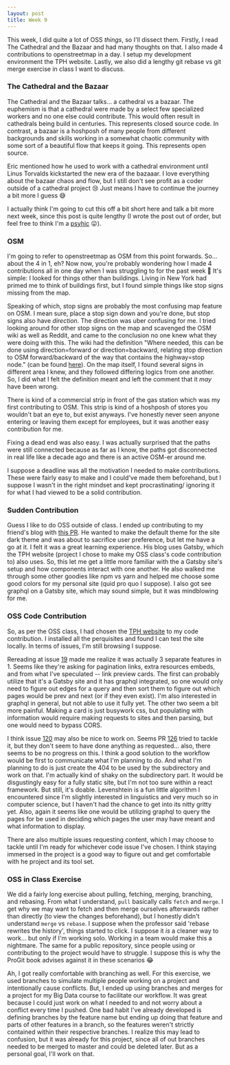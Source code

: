 ```yaml
---
layout: post
title: Week 9
---
```


This week, I did quite a lot of OSS *things*, so I'll dissect them. Firstly, I read The Cathedral and the Bazaar and had many thoughts on that. I also made 4 contributions to openstreetmap in a day. I setup my development environment the TPH website. Lastly, we also did a lengthy git rebase vs git merge exercise in class I want to discuss.

### The Cathedral and the Bazaar
The Cathedral and the Bazaar talks... a cathedral vs a bazaar. The euphemism is that a cathedral were made by a select few specialized workers and no one else could contribute. This would often result in cathedrals being build in centuries. This represents closed source code. In contrast, a bazaar is a hoshposh of many people from different backgrounds and skills working in a somewhat chaotic community with some sort of a beautiful flow that keeps it going. This represents open source.

Eric mentioned how he used to work with a cathedral environment until Linus Torvalds kickstarted the new era of the bazaaar. I love everything about the bazaar chaos and flow, but I still don't see profit as a coder outside of a cathedral project :cry: Just means I have to continue the journey a bit more I guess :sweat_smile:

I actually think I'm going to cut this off a bit short here and talk a bit more next week, since this post is quite lengthy (I wrote the post out of order, but feel free to think I'm a [](#spoiler "spoiler ->") [psyhic](https://www.youtube.com/watch?v=SBe9uvPKnKU) :stuck_out_tongue:).

### OSM
I'm going to refer to openstreetmap as OSM from this point forwards. So... about the 4 in 1, eh? Now now, you're probably wondering how I made 4 contributions all in one day when I was struggling to for the past week :eyes: It's simple: I looked for things other than buildings. Living in New York had primed me to think of buildings first, but I found simple things like stop signs missing from the map.

Speaking of which, stop signs are probably the most confusing map feature on OSM. I mean sure, place a stop sign down and you're done, but stop signs also have *direction*. The direction was uber confusing for me. I tried looking around for other stop signs on the map and scavenged the OSM wiki as well as Reddit, and came to the conclusion no one knew what they were doing with this. The wiki had the definition "Where needed, this can be done using direction=forward or direction=backward, relating stop direction to OSM forward/backward of the way that contains the highway=stop node." (can be found [here](https://wiki.openstreetmap.org/wiki/Tag:highway%3Dstop)). On the map itself, I found several signs in different area I knew, and they followed differing logics from one another. So, I did what I felt the definition meant and left the comment that it *may* have been wrong.

There is kind of a commercial strip in front of the gas station which was my first contributing to OSM. This strip is kind of a hoshposh of stores you wouldn't bat an eye to, but exist anyways. I've honestly never seen anyone entering or leaving them except for employees, but it was another easy contribution for me.

Fixing a dead end was also easy. I was actually surprised that the paths were still connected because as far as I know, the paths got disconnected in real life like a decade ago and there is an active OSM-er around me.

I suppose a deadline was all the motivation I needed to make contributions. These were fairly easy to make and I could've made them beforehand, but I suppose I wasn't in the right mindset and kept procrastinating/ ignoring it for what I had viewed to be a solid contribution.

### Sudden Contribution
Guess I like to do OSS outside of class. I ended up contributing to my friend's blog with [this PR](https://github.com/Dreameh/wata-blog/pull/1). He wanted to make the default theme for the site dark theme and was about to sacrifice user preference, but let me have a go at it. I felt it was a great learning experience. His blog uses Gatsby, which the TPH website (project I chose to make my OSS class's code contribution to) also uses. So, this let me get a little more familiar with the a Gatsby site's setup and how components interact with one another. He also walked me through some other goodies like npm vs yarn and helped me choose some good colors for my personal site (quid pro quo I suppose). I also got see graphql on a Gatsby site, which may sound simple, but it was mindblowing for me.

### OSS Code Contribution
So, as per the OSS class, I had chosen the [TPH website](https://theprogrammershangout.com/) to my code contribution. I installed all the perquisites and found I can test the site locally. In terms of issues, I'm still browsing I suppose.

Rereading at issue [19](https://github.com/the-programmers-hangout/website/issues/18) made me realize it was actually 3 separate features in 1. Seems like they're asking for pagination links, extra resources embeds, and from what I've speculated -- link preview cards. The first can probably  utilize that it's a Gatsby site and it has graphql integrated, so one would only need to figure out edges for a query and then sort them to figure out which pages would be prev and next (or if they even exist). I'm also interested in graphql in general, but not able to use it fully yet. The other two seem a bit more painful. Making a card is just busywork css, but populating with information would require making requests to sites and then parsing, but one would need to bypass CORS.

I think issue [120](https://github.com/the-programmers-hangout/website/issues/120) may also be nice to work on. Seems PR [126](https://github.com/the-programmers-hangout/website/pull/126) tried to tackle it, but they don't seem to have done anything as requested... also, there seems to be no progress on this. I think a good solution to the workflow would be first to communicate what I'm planning to do. And what I'm planning to do is just create the 404 to be used by the subdirectory and work on that. I'm actually kind of shaky on the subdirectory part. It would be disgustingly easy for a fully static site, but I'm not too sure within a react framework. But still, it's doable. Levenshtein is a fun little algorithm I encountered since I'm slightly interested in linguistics and very much so in computer science, but I haven't had the chance to get into its nitty gritty yet. Also, again it seems like one would be utilizing graphql to query the pages for be used in deciding which pages the user may have meant and what information to display.

There are also multiple issues requesting content, which I may choose to tackle until I'm ready for whichever code issue I've chosen. I think staying immersed in the project is a good way to figure out and get comfortable with he project and its tool set.

### OSS in Class Exercise
We did a fairly long exercise about pulling, fetching, merging, branching, and rebasing. From what I understand, `pull` basically calls `fetch` and `merge`. I get why we may want to fetch and then merge ourselves afterwards rather than directly (to view the changes beforehand), but I honestly didn't understand `merge` vs `rebase`. I suppose when the professor said 'rebase rewrites the history', things started to click. I suppose it *is* a cleaner way to work... but only if I'm working solo. Working in a team would make this a nightmare. The same for a public repository, since people using or contributing to the project would have to struggle. I suppose this is why the ProGit book advises against it in these scenarios :joy:

Ah, I got really comfortable with branching as well. For this exercise, we used branches to simulate multiple people working on a project and intentionally cause conflicts. But, I ended up using branches and merges for a project for my Big Data course to facilitate our workflow. It was great because I could just work on what I needed to and not worry about a conflict every time I pushed. One bad habit I've already developed is defining branches by the feature name but ending up doing that feature and parts of other features in a branch, so the features  weren't strictly contained within their respective branches. I realize this may lead to confusion, but it was already for this project, since all of out branches needed to be merged to master and could be deleted later. But as a personal goal, I'll work on that.
